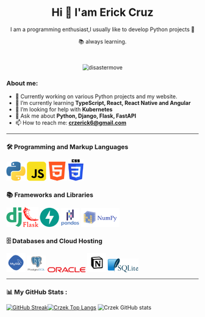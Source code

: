 <div id="header" align="center">
  <h1 align="center">Hi 👋 I'am Erick Cruz</h1>
  <p align="center">I am a programming enthusiast,I usually like to develop Python projects 🤗</p>
  <p>📚 always learning.</p>
  <br />
  <p align="center"> <img src="https://komarev.com/ghpvc/?username=Crzek&label=Profile%20views&color=0e75b6&style=for-the-badge" alt="disastermove" /> </p>

</div>

<!-- ## ![Crzek Views](https://komarev.com/ghpvc/?username=Crzek&style=for-the-badge) -->

<!-- about me -->
<!--
**Crzek/Crzek** is a ✨ _special_ ✨ repository because its `README.md` (this file) appears on your GitHub profile.

-->

### About me:

- 🔭 Currently working on various Python projects and my website.
- 🌱 I’m currently learning **TypeScript, React, React Native and Angular**
- 🤔 I’m looking for help with **Kubernetes**
- 💬 Ask me about **Python, Django, Flask, FastAPI**
- 📫 How to reach me: **crzerick6@gmail.com**

---

<!-- Lenguges de programacion -->
<div>
  <h3>🛠️ Programming and Markup Languages</h3>
  <div>
    <img src="./iconos/python.svg" alt="python" width="50px">
    <img src="./iconos/Js.svg" alt="javascript" width="50px">
    <img src="./iconos/html.svg" alt="html" width="50px">
    <img src="./iconos/css.svg" alt="css" width="40px">
  </div>
  <h3>📚 Frameworks and Libraries</h3>
  <img src="./iconos/django1.svg" alt="django" width="40px">
  <img src="./iconos/flask_rojo.svg" alt="flask" width="40px">
  <img src="./iconos/fastAPI.svg" alt="fastApi" width="50px">
  <img src="./iconos/pandas2A.svg" alt="pandas" width="50px">
  <img src="./iconos/numpy.svg" alt="nmpy" width="100px">

  <h3>🗄️ Databases and Cloud Hosting</h3>
  <img src="./iconos/mySQL.svg" alt="mySQL" width="50px">
  <img src="./iconos/postgresql-vertical.svg" alt="postgresql" width="50px">
  <img src="./iconos/oracle.svg" alt="oracle-sql" width="100px">
  <img src="./iconos/notion.svg" alt="notion" width="50px">
  <img src="./iconos/sqlite.svg" alt="html" width="80px">
</div>

---

<!-- stats  -->

### 📊 My GitHub Stats :

[![GitHub Streak](https://github-readme-streak-stats.herokuapp.com?user=Crzek&theme=panda&date_format=n%2Fj%5B%2FY%5D)](https://git.io/streak-stats)[![Crzek Top Langs](https://github-readme-stats.vercel.app/api/top-langs/?username=Crzek&hide_progress=false&theme=panda)](https://github.com/anuraghazra/github-readme-stats)
![Crzek GitHub stats](https://github-readme-stats.vercel.app/api?username=Crzek&show_icons=true&theme=panda)
